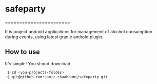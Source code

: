 # safeparty
=======================

It is project android applications for management of alcohol consumption during events, using latest gradle android plugin.

How to use
-----------------------

It's simple! You shoud download
```bash
 $ cd <you-projects-foldes>
 $ git@github.com:samir-chaabouni/safeparty.git
```
